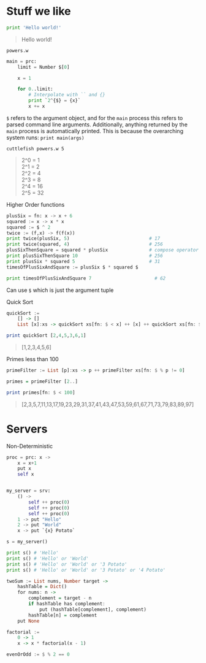 # Stuff we like

```python
print 'Hello world!'
```

> Hello world!

`powers.w`

```python
main = prc:
    limit = Number $[0]

    x = 1

    for 0..limit:
        # Interpolate with `` and {}
        print `2^{$} = {x}`
        x += x
```

`$` refers to the argument object, and for the `main` process this refers to parsed command line arguments. Additionally, anything returned by the `main` process is automatically printed. This is because the overarching system runs: `print main(args)`

`cuttlefish powers.w 5`

> 2^0 = 1  
> 2^1 = 2  
> 2^2 = 4  
> 2^3 = 8  
> 2^4 = 16  
> 2^5 = 32

Higher Order functions

```python
plusSix = fn: x -> x + 6
squared := x -> x * x
squared := $ ^ 2
twice := (f,x) -> f(f(x))
print twice(plusSix, 5)                             # 17
print twice(squared, 4)                             # 256
plusSixThenSquare = squared * plusSix               # compose operator
print plusSixThenSquare 10                          # 256
print plusSix * squared 5                           # 31
timesOfPlusSixAndSquare := plusSix $ * squared $

print timesOfPlusSixAndSquare 7                       # 62
```

Can use `$` which is just the argument tuple

Quick Sort

```hs
quickSort :=
    [] -> []
    List [x]:xs -> quickSort xs[fn: $ < x] ++ [x] ++ quickSort xs[fn: $ >= x]

print quickSort [2,4,5,3,6,1]
```

> [1,2,3,4,5,6]

Primes less than 100

```hs
primeFilter := List [p]:xs -> p ++ primeFilter xs[fn: $ % p != 0]

primes = primeFilter [2..]

print primes[fn: $ < 100]
```

> [2,3,5,7,11,13,17,19,23,29,31,37,41,43,47,53,59,61,67,71,73,79,83,89,97]

# Servers

Non-Deterministic

```py
proc = prc: x ->
    x = x+1
    put x
    self x


my_server = srv:
    () ->
        self ++ proc(0)
        self ++ proc(0)
        self ++ proc(0)
    1 -> put "Hello"
    2 -> put "World"
    x -> put `{x} Potato`

s = my_server()

print s() # 'Hello'
print s() # 'Hello' or 'World'
print s() # 'Hello' or 'World' or '3 Potato'
print s() # 'Hello' or 'World' or '3 Potato' or '4 Potato'
```

```hs
twoSum := List nums, Number target ->
    hashTable = Dict()
    for nums: n ->
        complement = target - n
        if hashTable has complement:
            put (hashTable[complement], complement)
        hashTable[n] = complement
    put None
```

```hs
factorial :=
    0 -> 1
    x -> x * factorial(x - 1)

evenOrOdd := $ % 2 == 0
```
